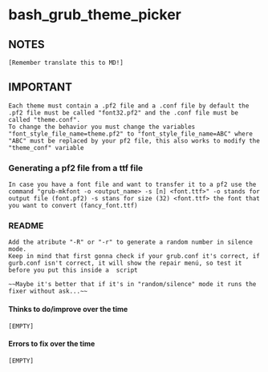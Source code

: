 # bash_grub_theme_picker

## NOTES

	[Remember translate this to MD!]


## IMPORTANT

	Each theme must contain a .pf2 file and a .conf file by default the .pf2 file must be called "font32.pf2" and the .conf file must be called "theme.conf".
	To change the behavior you must change the variables "font_style_file_name=theme.pf2" to "font_style_file_name=ABC" where "ABC" must be replaced by your pf2 file, this also works to modify the "theme_conf" variable


### Generating a pf2 file from a ttf file

	In case you have a font file and want to transfer it to a pf2 use the command "grub-mkfont -o <output_name> -s [n] <font.ttf>" -o stands for output file (font.pf2) -s stans for size (32) <font.ttf> the font that you want to convert (fancy_font.ttf)

### README

	Add the atribute "-R" or "-r" to generate a random number in silence mode.
	Keep in mind that first gonna check if your grub.conf it's correct, if gurb.conf isn't correct, it will show the repair menú, so test it before you put this inside a  script

	~~Maybe it's better that if it's in "random/silence" mode it runs the fixer without ask...~~


#### Thinks to do/improve over the time

	[EMPTY]

#### Errors to fix over the time

	[EMPTY]

